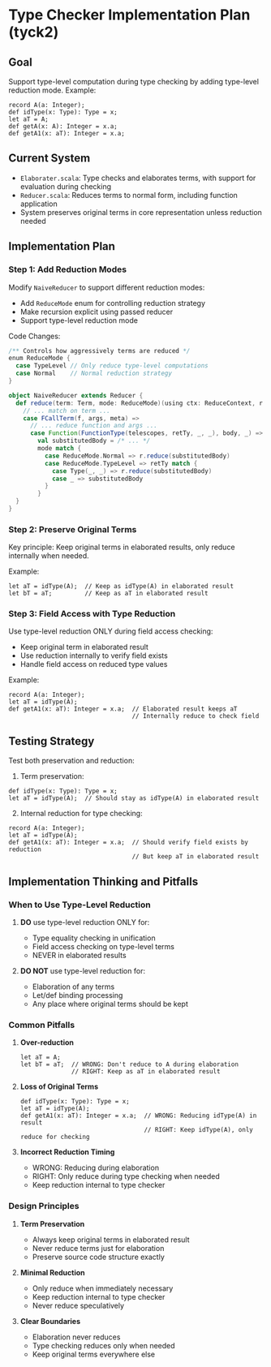 # Type Checker Implementation Plan (tyck2)

## Goal
Support type-level computation during type checking by adding type-level reduction mode. Example:
```chester
record A(a: Integer);
def idType(x: Type): Type = x;
let aT = A;
def getA(x: A): Integer = x.a;
def getA1(x: aT): Integer = x.a;
```

## Current System
- `Elaborater.scala`: Type checks and elaborates terms, with support for evaluation during checking
- `Reducer.scala`: Reduces terms to normal form, including function application
- System preserves original terms in core representation unless reduction needed

## Implementation Plan

### Step 1: Add Reduction Modes
Modify `NaiveReducer` to support different reduction modes:
- Add `ReduceMode` enum for controlling reduction strategy
- Make recursion explicit using passed reducer
- Support type-level reduction mode

Code Changes:
```scala
/** Controls how aggressively terms are reduced */
enum ReduceMode {
  case TypeLevel // Only reduce type-level computations
  case Normal    // Normal reduction strategy
}

object NaiveReducer extends Reducer {
  def reduce(term: Term, mode: ReduceMode)(using ctx: ReduceContext, r: Reducer): Term = {
    // ... match on term ...
    case FCallTerm(f, args, meta) =>
      // ... reduce function and args ...
      case Function(FunctionType(telescopes, retTy, _, _), body, _) =>
        val substitutedBody = /* ... */
        mode match {
          case ReduceMode.Normal => r.reduce(substitutedBody)
          case ReduceMode.TypeLevel => retTy match {
            case Type(_, _) => r.reduce(substitutedBody)
            case _ => substitutedBody
          }
        }
  }
}
```

### Step 2: Preserve Original Terms
Key principle: Keep original terms in elaborated results, only reduce internally when needed.

Example:
```chester
let aT = idType(A);  // Keep as idType(A) in elaborated result
let bT = aT;         // Keep as aT in elaborated result
```

### Step 3: Field Access with Type Reduction
Use type-level reduction ONLY during field access checking:
- Keep original term in elaborated result
- Use reduction internally to verify field exists
- Handle field access on reduced type values

Example:
```chester
record A(a: Integer);
let aT = idType(A);
def getA1(x: aT): Integer = x.a;  // Elaborated result keeps aT
                                  // Internally reduce to check field
```

## Testing Strategy
Test both preservation and reduction:

1. Term preservation:
```chester
def idType(x: Type): Type = x;
let aT = idType(A);  // Should stay as idType(A) in elaborated result
```

2. Internal reduction for type checking:
```chester
record A(a: Integer);
let aT = idType(A);
def getA1(x: aT): Integer = x.a;  // Should verify field exists by reduction
                                  // But keep aT in elaborated result
```

## Implementation Thinking and Pitfalls

### When to Use Type-Level Reduction

1. **DO** use type-level reduction ONLY for:
   - Type equality checking in unification
   - Field access checking on type-level terms
   - NEVER in elaborated results

2. **DO NOT** use type-level reduction for:
   - Elaboration of any terms
   - Let/def binding processing
   - Any place where original terms should be kept

### Common Pitfalls

1. **Over-reduction**
   ```chester
   let aT = A;
   let bT = aT;  // WRONG: Don't reduce to A during elaboration
                 // RIGHT: Keep as aT in elaborated result
   ```

2. **Loss of Original Terms**
   ```chester
   def idType(x: Type): Type = x;
   let aT = idType(A);
   def getA1(x: aT): Integer = x.a;  // WRONG: Reducing idType(A) in result
                                     // RIGHT: Keep idType(A), only reduce for checking
   ```

3. **Incorrect Reduction Timing**
   - WRONG: Reducing during elaboration
   - RIGHT: Only reduce during type checking when needed
   - Keep reduction internal to type checker

### Design Principles

1. **Term Preservation**
   - Always keep original terms in elaborated result
   - Never reduce terms just for elaboration
   - Preserve source code structure exactly

2. **Minimal Reduction**
   - Only reduce when immediately necessary
   - Keep reduction internal to type checker
   - Never reduce speculatively

3. **Clear Boundaries**
   - Elaboration never reduces
   - Type checking reduces only when needed
   - Keep original terms everywhere else 